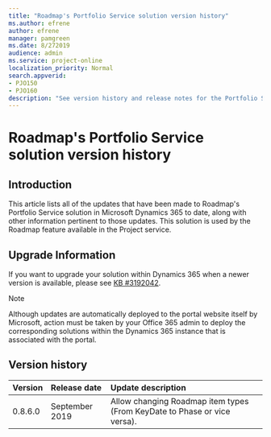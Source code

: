 ```yaml
---
title: "Roadmap's Portfolio Service solution version history"
ms.author: efrene
author: efrene
manager: pamgreen
ms.date: 8/272019
audience: admin
ms.service: project-online
localization_priority: Normal
search.appverid:
- PJO150
- PJO160
description: "See version history and release notes for the Portfolio Service solution."
---
```


# Roadmap's Portfolio Service solution version history


  
## Introduction

This article lists all of the updates that have been made to Roadmap's Portfolio Service solution in Microsoft Dynamics 365 to date, along with other information pertinent to those updates.  This solution is used by the Roadmap feature available in the Project service.

## Upgrade Information
If you want to upgrade your solution within Dynamics 365 when a newer version is available, please see [KB #3192042](https://support.microsoft.com/help/3192042/how-to-upgrade-the-solutions-for-a-microsoft-dynamics-crm-portals-depl). 
>[!Note]
>Although updates are automatically deployed to the portal website itself by Microsoft, action must be taken by your Office 365 admin to deploy the corresponding solutions within the Dynamics 365 instance that is associated with the portal. 

## Version history

  
|**Version**|**Release date**|**Update description**|
|:-----|:-----|:-----|
|0.8.6.0  <br/> |September 2019  <br/> |Allow changing Roadmap item types (From KeyDate to Phase or vice versa).  <br/> |


   


